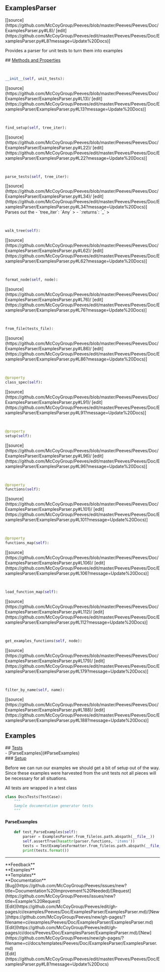 ## <a id="Peeves.Peeves.Doc.ExamplesParser.ExamplesParser">ExamplesParser</a> 

<div class="docs-source-link" markdown="1">
[[source](https://github.com/McCoyGroup/Peeves/blob/master/Peeves/Peeves/Doc/ExamplesParser.py#L8)/
[edit](https://github.com/McCoyGroup/Peeves/edit/master/Peeves/Peeves/Doc/ExamplesParser.py#L8?message=Update%20Docs)]
</div>

Provides a parser for unit tests to turn them into examples







<div class="collapsible-section">
 <div class="collapsible-section collapsible-section-header" markdown="1">
## <a class="collapse-link" data-toggle="collapse" href="#methods" markdown="1"> Methods and Properties</a> <a class="float-right" data-toggle="collapse" href="#methods"><i class="fa fa-chevron-down"></i></a>
 </div>
 <div class="collapsible-section collapsible-section-body collapse show" id="methods" markdown="1">
 
<a id="Peeves.Peeves.Doc.ExamplesParser.ExamplesParser.__init__" class="docs-object-method">&nbsp;</a> 
```python
__init__(self, unit_tests): 
```
<div class="docs-source-link" markdown="1">
[[source](https://github.com/McCoyGroup/Peeves/blob/master/Peeves/Peeves/Doc/ExamplesParser/ExamplesParser.py#L13)/
[edit](https://github.com/McCoyGroup/Peeves/edit/master/Peeves/Peeves/Doc/ExamplesParser/ExamplesParser.py#L13?message=Update%20Docs)]
</div>


<a id="Peeves.Peeves.Doc.ExamplesParser.ExamplesParser.find_setup" class="docs-object-method">&nbsp;</a> 
```python
find_setup(self, tree_iter): 
```
<div class="docs-source-link" markdown="1">
[[source](https://github.com/McCoyGroup/Peeves/blob/master/Peeves/Peeves/Doc/ExamplesParser/ExamplesParser.py#L22)/
[edit](https://github.com/McCoyGroup/Peeves/edit/master/Peeves/Peeves/Doc/ExamplesParser/ExamplesParser.py#L22?message=Update%20Docs)]
</div>


<a id="Peeves.Peeves.Doc.ExamplesParser.ExamplesParser.parse_tests" class="docs-object-method">&nbsp;</a> 
```python
parse_tests(self, tree_iter): 
```
<div class="docs-source-link" markdown="1">
[[source](https://github.com/McCoyGroup/Peeves/blob/master/Peeves/Peeves/Doc/ExamplesParser/ExamplesParser.py#L34)/
[edit](https://github.com/McCoyGroup/Peeves/edit/master/Peeves/Peeves/Doc/ExamplesParser/ExamplesParser.py#L34?message=Update%20Docs)]
</div>
Parses out the
  - `tree_iter`: `Any`
    > 
  - `:returns`: `_`
    >


<a id="Peeves.Peeves.Doc.ExamplesParser.ExamplesParser.walk_tree" class="docs-object-method">&nbsp;</a> 
```python
walk_tree(self): 
```
<div class="docs-source-link" markdown="1">
[[source](https://github.com/McCoyGroup/Peeves/blob/master/Peeves/Peeves/Doc/ExamplesParser/ExamplesParser.py#L62)/
[edit](https://github.com/McCoyGroup/Peeves/edit/master/Peeves/Peeves/Doc/ExamplesParser/ExamplesParser.py#L62?message=Update%20Docs)]
</div>


<a id="Peeves.Peeves.Doc.ExamplesParser.ExamplesParser.format_node" class="docs-object-method">&nbsp;</a> 
```python
format_node(self, node): 
```
<div class="docs-source-link" markdown="1">
[[source](https://github.com/McCoyGroup/Peeves/blob/master/Peeves/Peeves/Doc/ExamplesParser/ExamplesParser.py#L76)/
[edit](https://github.com/McCoyGroup/Peeves/edit/master/Peeves/Peeves/Doc/ExamplesParser/ExamplesParser.py#L76?message=Update%20Docs)]
</div>


<a id="Peeves.Peeves.Doc.ExamplesParser.ExamplesParser.from_file" class="docs-object-method">&nbsp;</a> 
```python
from_file(tests_file): 
```
<div class="docs-source-link" markdown="1">
[[source](https://github.com/McCoyGroup/Peeves/blob/master/Peeves/Peeves/Doc/ExamplesParser/ExamplesParser.py#L86)/
[edit](https://github.com/McCoyGroup/Peeves/edit/master/Peeves/Peeves/Doc/ExamplesParser/ExamplesParser.py#L86?message=Update%20Docs)]
</div>


<a id="Peeves.Peeves.Doc.ExamplesParser.ExamplesParser.class_spec" class="docs-object-method">&nbsp;</a> 
```python
@property
class_spec(self): 
```
<div class="docs-source-link" markdown="1">
[[source](https://github.com/McCoyGroup/Peeves/blob/master/Peeves/Peeves/Doc/ExamplesParser/ExamplesParser.py#L91)/
[edit](https://github.com/McCoyGroup/Peeves/edit/master/Peeves/Peeves/Doc/ExamplesParser/ExamplesParser.py#L91?message=Update%20Docs)]
</div>


<a id="Peeves.Peeves.Doc.ExamplesParser.ExamplesParser.setup" class="docs-object-method">&nbsp;</a> 
```python
@property
setup(self): 
```
<div class="docs-source-link" markdown="1">
[[source](https://github.com/McCoyGroup/Peeves/blob/master/Peeves/Peeves/Doc/ExamplesParser/ExamplesParser.py#L96)/
[edit](https://github.com/McCoyGroup/Peeves/edit/master/Peeves/Peeves/Doc/ExamplesParser/ExamplesParser.py#L96?message=Update%20Docs)]
</div>


<a id="Peeves.Peeves.Doc.ExamplesParser.ExamplesParser.functions" class="docs-object-method">&nbsp;</a> 
```python
@property
functions(self): 
```
<div class="docs-source-link" markdown="1">
[[source](https://github.com/McCoyGroup/Peeves/blob/master/Peeves/Peeves/Doc/ExamplesParser/ExamplesParser.py#L101)/
[edit](https://github.com/McCoyGroup/Peeves/edit/master/Peeves/Peeves/Doc/ExamplesParser/ExamplesParser.py#L101?message=Update%20Docs)]
</div>


<a id="Peeves.Peeves.Doc.ExamplesParser.ExamplesParser.functions_map" class="docs-object-method">&nbsp;</a> 
```python
@property
functions_map(self): 
```
<div class="docs-source-link" markdown="1">
[[source](https://github.com/McCoyGroup/Peeves/blob/master/Peeves/Peeves/Doc/ExamplesParser/ExamplesParser.py#L106)/
[edit](https://github.com/McCoyGroup/Peeves/edit/master/Peeves/Peeves/Doc/ExamplesParser/ExamplesParser.py#L106?message=Update%20Docs)]
</div>


<a id="Peeves.Peeves.Doc.ExamplesParser.ExamplesParser.load_function_map" class="docs-object-method">&nbsp;</a> 
```python
load_function_map(self): 
```
<div class="docs-source-link" markdown="1">
[[source](https://github.com/McCoyGroup/Peeves/blob/master/Peeves/Peeves/Doc/ExamplesParser/ExamplesParser.py#L112)/
[edit](https://github.com/McCoyGroup/Peeves/edit/master/Peeves/Peeves/Doc/ExamplesParser/ExamplesParser.py#L112?message=Update%20Docs)]
</div>


<a id="Peeves.Peeves.Doc.ExamplesParser.ExamplesParser.get_examples_functions" class="docs-object-method">&nbsp;</a> 
```python
get_examples_functions(self, node): 
```
<div class="docs-source-link" markdown="1">
[[source](https://github.com/McCoyGroup/Peeves/blob/master/Peeves/Peeves/Doc/ExamplesParser/ExamplesParser.py#L179)/
[edit](https://github.com/McCoyGroup/Peeves/edit/master/Peeves/Peeves/Doc/ExamplesParser/ExamplesParser.py#L179?message=Update%20Docs)]
</div>


<a id="Peeves.Peeves.Doc.ExamplesParser.ExamplesParser.filter_by_name" class="docs-object-method">&nbsp;</a> 
```python
filter_by_name(self, name): 
```
<div class="docs-source-link" markdown="1">
[[source](https://github.com/McCoyGroup/Peeves/blob/master/Peeves/Peeves/Doc/ExamplesParser/ExamplesParser.py#L188)/
[edit](https://github.com/McCoyGroup/Peeves/edit/master/Peeves/Peeves/Doc/ExamplesParser/ExamplesParser.py#L188?message=Update%20Docs)]
</div>
 </div>
</div>




## Examples













<div class="collapsible-section">
 <div class="collapsible-section collapsible-section-header" markdown="1">
## <a class="collapse-link" data-toggle="collapse" href="#Tests-6cd673" markdown="1"> Tests</a> <a class="float-right" data-toggle="collapse" href="#Tests-6cd673"><i class="fa fa-chevron-down"></i></a>
 </div>
 <div class="collapsible-section collapsible-section-body collapse show" id="Tests-6cd673" markdown="1">
 - [ParseExamples](#ParseExamples)

<div class="collapsible-section">
 <div class="collapsible-section collapsible-section-header" markdown="1">
### <a class="collapse-link" data-toggle="collapse" href="#Setup-82571a" markdown="1"> Setup</a> <a class="float-right" data-toggle="collapse" href="#Setup-82571a"><i class="fa fa-chevron-down"></i></a>
 </div>
 <div class="collapsible-section collapsible-section-body collapse show" id="Setup-82571a" markdown="1">
 
Before we can run our examples we should get a bit of setup out of the way.
Since these examples were harvested from the unit tests not all pieces
will be necessary for all situations.

All tests are wrapped in a test class
```python
class DocsTests(TestCase):
    """
    Sample documentation generator tests
    """
```

 </div>
</div>

#### <a name="ParseExamples">ParseExamples</a>
```python
    def test_ParseExamples(self):
        parser = ExamplesParser.from_file(os.path.abspath(__file__))
        self.assertTrue(hasattr(parser.functions, 'items'))
        tests = TestExamplesFormatter.from_file(os.path.abspath(__file__))
        print(tests.format())
```

 </div>
</div>






---


<div markdown="1" class="text-secondary">
<div class="container">
  <div class="row">
   <div class="col" markdown="1">
**Feedback**   
</div>
   <div class="col" markdown="1">
**Examples**   
</div>
   <div class="col" markdown="1">
**Templates**   
</div>
   <div class="col" markdown="1">
**Documentation**   
</div>
   <div class="col" markdown="1">
   
</div>
   <div class="col" markdown="1">
   
</div>
   <div class="col" markdown="1">
   
</div>
</div>
  <div class="row">
   <div class="col" markdown="1">
[Bug](https://github.com/McCoyGroup/Peeves/issues/new?title=Documentation%20Improvement%20Needed)/[Request](https://github.com/McCoyGroup/Peeves/issues/new?title=Example%20Request)   
</div>
   <div class="col" markdown="1">
[Edit](https://github.com/McCoyGroup/Peeves/edit/gh-pages/ci/examples/Peeves/Doc/ExamplesParser/ExamplesParser.md)/[New](https://github.com/McCoyGroup/Peeves/new/gh-pages/?filename=ci/examples/Peeves/Doc/ExamplesParser/ExamplesParser.md)   
</div>
   <div class="col" markdown="1">
[Edit](https://github.com/McCoyGroup/Peeves/edit/gh-pages/ci/docs/Peeves/Doc/ExamplesParser/ExamplesParser.md)/[New](https://github.com/McCoyGroup/Peeves/new/gh-pages/?filename=ci/docs/templates/Peeves/Doc/ExamplesParser/ExamplesParser.md)   
</div>
   <div class="col" markdown="1">
[Edit](https://github.com/McCoyGroup/Peeves/edit/master/Peeves/Peeves/Doc/ExamplesParser.py#L8?message=Update%20Docs)   
</div>
   <div class="col" markdown="1">
   
</div>
   <div class="col" markdown="1">
   
</div>
   <div class="col" markdown="1">
   
</div>
</div>
</div>
</div>